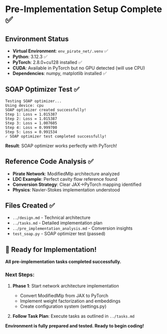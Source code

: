 # Pre-Implementation Setup Complete ✅

## Environment Status
- **Virtual Environment**: `env_pirate_net/.venv` ✅
- **Python**: 3.12.3 ✅  
- **PyTorch**: 2.8.0+cu128 installed ✅
- **CUDA**: Available in PyTorch but no GPU detected (will use CPU)
- **Dependencies**: numpy, matplotlib installed ✅

## SOAP Optimizer Test ✅
```
Testing SOAP optimizer...
Using device: cpu
SOAP optimizer created successfully!
Step 1: Loss = 1.015387
Step 2: Loss = 1.015387  
Step 3: Loss = 1.007605
Step 4: Loss = 0.999700
Step 5: Loss = 0.991534
✓ SOAP optimizer test completed successfully!
```
**Result**: SOAP optimizer works perfectly with PyTorch!

## Reference Code Analysis ✅
- **Pirate Network**: ModifiedMlp architecture analyzed
- **LDC Example**: Perfect cavity flow reference found
- **Conversion Strategy**: Clear JAX→PyTorch mapping identified
- **Physics**: Navier-Stokes implementation understood

## Files Created ✅
- `../design.md` - Technical architecture
- `../tasks.md` - Detailed implementation plan  
- `../pre_implementation_analysis.md` - Conversion insights
- `test_soap.py` - SOAP optimizer test (passed)

## 🚀 Ready for Implementation!

**All pre-implementation tasks completed successfully.**

### Next Steps:
1. **Phase 1**: Start network architecture implementation
   - Convert ModifiedMlp from JAX to PyTorch
   - Implement weight factorization and embeddings
   - Create configuration system (settings.py)

2. **Follow Task Plan**: Execute tasks as outlined in `../tasks.md`

**Environment is fully prepared and tested. Ready to begin coding!**